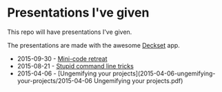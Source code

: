 # Presentations I've given

This repo will have presentations I've given.

The presentations are made with the awesome [Deckset](http://www.decksetapp.com/) app.

* 2015-09-30 - [Mini-code retreat](2015-09-30-code-retreat/2015-09-30-code-retreat.pdf)
* 2015-08-21 - [Stupid command line tricks](2015-08-21-stupid-command-line-tricks/stupid_command_line_tricks.pdf)
* 2015-04-06 - [Ungemifying your projects](2015-04-06-ungemifying-your-projects/2015-04-06 Ungemifying your projects.pdf)
